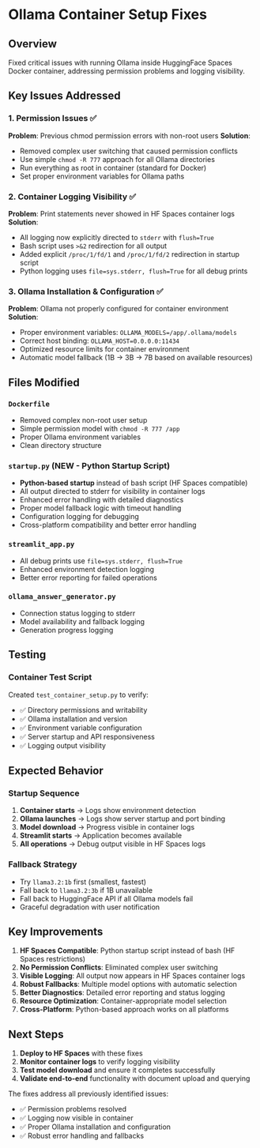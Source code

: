 # Ollama Container Setup Fixes

## Overview
Fixed critical issues with running Ollama inside HuggingFace Spaces Docker container, addressing permission problems and logging visibility.

## Key Issues Addressed

### 1. Permission Issues ✅
**Problem**: Previous chmod permission errors with non-root users
**Solution**: 
- Removed complex user switching that caused permission conflicts
- Use simple `chmod -R 777` approach for all Ollama directories
- Run everything as root in container (standard for Docker)
- Set proper environment variables for Ollama paths

### 2. Container Logging Visibility ✅  
**Problem**: Print statements never showed in HF Spaces container logs
**Solution**:
- All logging now explicitly directed to `stderr` with `flush=True`
- Bash script uses `>&2` redirection for all output
- Added explicit `/proc/1/fd/1` and `/proc/1/fd/2` redirection in startup script
- Python logging uses `file=sys.stderr, flush=True` for all debug prints

### 3. Ollama Installation & Configuration ✅
**Problem**: Ollama not properly configured for container environment
**Solution**:
- Proper environment variables: `OLLAMA_MODELS=/app/.ollama/models`
- Correct host binding: `OLLAMA_HOST=0.0.0.0:11434`  
- Optimized resource limits for container environment
- Automatic model fallback (1B → 3B → 7B based on available resources)

## Files Modified

### `Dockerfile`
- Removed complex non-root user setup
- Simple permission model with `chmod -R 777 /app`
- Proper Ollama environment variables
- Clean directory structure

### `startup.py` (NEW - Python Startup Script)
- **Python-based startup** instead of bash script (HF Spaces compatible)
- All output directed to stderr for visibility in container logs
- Enhanced error handling with detailed diagnostics
- Proper model fallback logic with timeout handling
- Configuration logging for debugging
- Cross-platform compatibility and better error handling

### `streamlit_app.py`
- All debug prints use `file=sys.stderr, flush=True`
- Enhanced environment detection logging
- Better error reporting for failed operations

### `ollama_answer_generator.py`
- Connection status logging to stderr
- Model availability and fallback logging
- Generation progress logging

## Testing

### Container Test Script
Created `test_container_setup.py` to verify:
- ✅ Directory permissions and writability
- ✅ Ollama installation and version
- ✅ Environment variable configuration  
- ✅ Server startup and API responsiveness
- ✅ Logging output visibility

## Expected Behavior

### Startup Sequence
1. **Container starts** → Logs show environment detection
2. **Ollama launches** → Logs show server startup and port binding
3. **Model download** → Progress visible in container logs
4. **Streamlit starts** → Application becomes available
5. **All operations** → Debug output visible in HF Spaces logs

### Fallback Strategy
- Try `llama3.2:1b` first (smallest, fastest)
- Fall back to `llama3.2:3b` if 1B unavailable
- Fall back to HuggingFace API if all Ollama models fail
- Graceful degradation with user notification

## Key Improvements

1. **HF Spaces Compatible**: Python startup script instead of bash (HF Spaces restrictions)
2. **No Permission Conflicts**: Eliminated complex user switching
3. **Visible Logging**: All output now appears in HF Spaces container logs  
4. **Robust Fallbacks**: Multiple model options with automatic selection
5. **Better Diagnostics**: Detailed error reporting and status logging
6. **Resource Optimization**: Container-appropriate model selection
7. **Cross-Platform**: Python-based approach works on all platforms

## Next Steps

1. **Deploy to HF Spaces** with these fixes
2. **Monitor container logs** to verify logging visibility
3. **Test model download** and ensure it completes successfully
4. **Validate end-to-end** functionality with document upload and querying

The fixes address all previously identified issues:
- ✅ Permission problems resolved
- ✅ Logging now visible in container
- ✅ Proper Ollama installation and configuration
- ✅ Robust error handling and fallbacks
